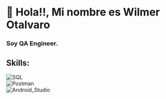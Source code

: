 
# 👋 Hola!!, Mi nombre es Wilmer Otalvaro
### Soy QA Engineer.

## Skills:
![SQL](https://img.shields.io/badge/Android-3DDC84?style=for-the-badge&logo=android&logoColor=white&labelColor=101010)</br>
![Postman](https://img.shields.io/badge/Kotlin-0095D5?style=for-the-badge&logo=kotlin&logoColor=white&labelColor=101010)</br>
![Android_Studio](https://img.shields.io/badge/Android_Studio-3DDC84?style=for-the-badge&logo=android-studio&logoColor=white&labelColor=101010)</br>








